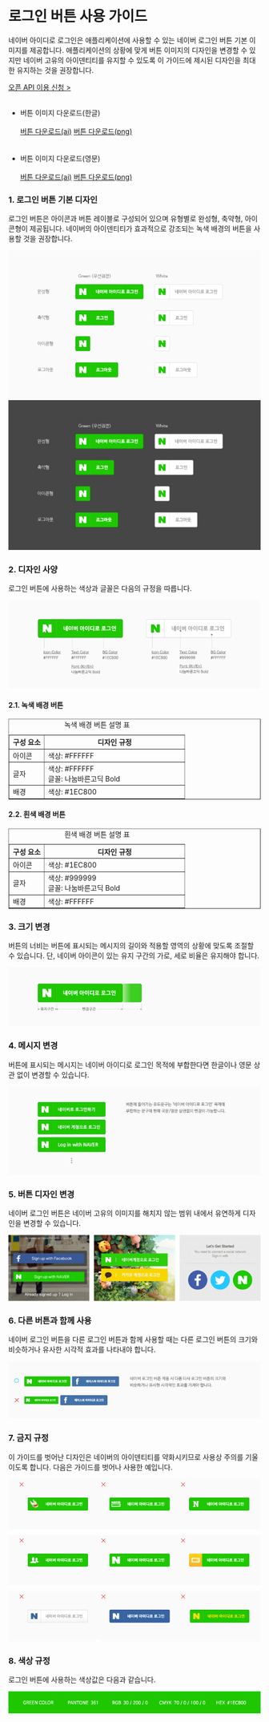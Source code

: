# 로그인 버튼 사용 가이드

<html lang="ko">
<head>
    <title>NAVER Developers - 네이버아이디로로그인 로그인 버튼 사용 가이드</title>
    <meta name="description" content="NAVER Developers - 네이버아이디로로그인 로그인 버튼 사용 가이드">
</head>
<body>
<div class="con">
    <div class="h_page_area">
        <div class="side_menu"></div>
    </div>
    <p class="p_desc">
        네이버 아이디로 로그인은 애플리케이션에 사용할 수 있는 네이버 로그인 버튼 기본 이미지를 제공합니다.
        애플리케이션의 상황에 맞게 버튼 이미지의 디자인을 변경할 수 있지만 네이버 고유의 아이덴티티를 유지할 수 있도록 이 가이드에 제시된 디자인을 최대한 유지하는 것을 권장합니다.<br>
    </p>
    <div class="buttons2">
        <a class="btn_b_hi3" href="https://developers.naver.com/apps/#/register?api=nvlogin">오픈 API 이용 신청 &gt;</a>
    </div>
    <br>
    <ul class="list_type1">
        <li>버튼 이미지 다운로드(한글)<br><br>
            <a class="btn_n" href="/inc/devcenter/downloads/naveridro/2014_Login_with_Naver_Guidelines.ai"><i class="xi-download"></i> 버튼 다운로드(ai)</a>
            <a class="btn_n" href="/inc/devcenter/downloads/naveridro/2014_Login_with_NAVER_button_png.zip"><i class="xi-download"></i> 버튼 다운로드(png)</a><br><br><br>
        </li>
        <li>버튼 이미지 다운로드(영문)<br><br>
            <a class="btn_n" href="/inc/devcenter/downloads/naveridro/2015_Login_with_Naver_Guidelines_en.ai"><i class="xi-download"></i> 버튼 다운로드(ai)</a>
            <a class="btn_n" href="/inc/devcenter/downloads/naveridro/2015_Login_with_NAVER_button_png_en.zip"><i class="xi-download"></i> 버튼 다운로드(png)</a>
        </li>
    </ul>
    <h3 class="h_sub">1. 로그인 버튼 기본 디자인</h3>
    <p class="p_desc">
        로그인 버튼은 아이콘과 버튼 레이블로 구성되어 있으며 유형별로 완성형, 축약형, 아이콘형이 제공됩니다.
        네이버의 아이덴티티가 효과적으로 강조되는 녹색 배경의 버튼을 사용할 것을 권장합니다.
    </p>
    <div class="img_area">
        <img alt="네이버 로그인 버튼 가이드, 완성형, 축약형, 아이콘형, 로그아웃형 4가지 유형이 있으며, 각 유형마다 녹색 배경인 그린 타입과, 흰색 배경인 화이트 타입이 있다. 유형별 버튼 형태는 다음과 같다. 완성: N 네이버 아이디로 로그인, 축약: N 로그인, 아이콘: N, 로그아웃: N 로그아웃" src="./images/img_naverid05.png">
    </div>
    <h3 class="h_sub">2. 디자인 사양</h3>
    <p class="p_desc">로그인 버튼에 사용하는 색상과 글꼴은 다음의 규정을 따릅니다.</p>
    <div class="img_area">
        <img alt="네이버 로그인 버튼 디자인 가이드, 자세한 내용은 다음에 나오는 표 참고" src="./images/img_naverid06.png">
    </div>
    <h4 class="h_subsub">2.1. 녹색 배경 버튼</h4>
    <table border="1" class="tbl_h">
        <caption><span class="blind">녹색 배경 버튼 설명 표</span></caption>
        <colgroup>
            <col style="width:20%"><col>
        </colgroup>
        <thead>
        <tr>
            <th scope="col">구성 요소</th>
            <th scope="col">디자인 규정</th>
        </tr>
        </thead>
        <tbody>
        <tr class="big">
            <td class="left">아이콘</td>
            <td class="left">색상: #FFFFFF</td>
        </tr>
        <tr class="big">
            <td class="left">글자</td>
            <td class="left">
                색상: #FFFFFF<br>
                글꼴: 나눔바른고딕 Bold
            </td>
        </tr>
        <tr class="big">
            <td class="left">배경</td>
            <td class="left">색상: #1EC800</td>
        </tr>
        </tbody>
    </table>
    <h4 class="h_subsub">2.2. 흰색 배경 버튼</h4>
    <table border="1" class="tbl_h">
        <caption><span class="blind">흰색 배경 버튼 설명 표</span></caption>
        <colgroup>
            <col style="width:20%"><col>
        </colgroup>
        <thead>
        <tr>
            <th scope="col">구성 요소</th>
            <th scope="col">디자인 규정</th>
        </tr>
        </thead>
        <tbody>
        <tr class="big">
            <td class="left">아이콘</td>
            <td class="left">색상: #1EC800</td>
        </tr>
        <tr class="big">
            <td class="left">글자</td>
            <td class="left">
                색상: #999999<br>
                글꼴: 나눔바른고딕 Bold
            </td>
        </tr>
        <tr class="big">
            <td class="left">배경</td>
            <td class="left">색상: #FFFFFF</td>
        </tr>
        </tbody>
    </table>
    <h3 class="h_sub">3. 크기 변경</h3>
    <p class="p_desc">
        버튼의 너비는 버튼에 표시되는 메시지의 길이와 적용할 영역의 상황에 맞도록 조절할 수 있습니다.
        단, 네이버 아이콘이 있는 유지 구간의 가로, 세로 비율은 유지해야 합니다.
    </p>
    <div class="img_area">
        <img alt="네이버 로그인 버튼 크기 변경 가이드, 좌측 N 아이콘 구간은 유지 구간, 우측 네이버 아이디로 로그인 변경 구간이다." src="./images/img_naverid07.png">
    </div>
    <h3 class="h_sub">4. 메시지 변경</h3>
    <p class="p_desc">버튼에 표시되는 메시지는 네이버 아이디로 로그인 목적에 부합한다면 한글이나 영문 상관 없이 변경할 수 있습니다.</p>
    <div class="img_area">
        <img alt="버튼에 들어가는 유도 문구는 '네이버 아이디로 로그인' 목적에 부합하는 문구에 한해 국문/영문 상관없이 변경이 가능합니다." src="./images/img_naverid08.png">
    </div>
    <h3 class="h_sub">5. 버튼 디자인 변경</h3>
    <p class="p_desc">네이버 로그인 버튼은 네이버 고유의 이미지를 해치지 않는 범위 내에서 유연하게 디자인을 변경할 수 있습니다.</p>
    <div class="img_area">
        <img alt="유연하게 디자인이 변경된 버튼들 모습" src="./images/img_naverid09.png">
    </div>
    <h3 class="h_sub">6. 다른 버튼과 함께 사용</h3>
    <p class="p_desc">네이버 로그인 버튼을 다른 로그인 버튼과 함께 사용할 때는 다른 로그인 버튼의 크기와 비슷하거나 유사한 시각적 효과를 나타내야 합니다.</p>
    <div class="img_area">
        <img alt="네이버 로그인 버튼 적용 시 다른 타사 로그인 버튼의 크기와 비슷하거나 유사한 시각적인 효과를 가져야 합니다." src="./images/img_naverid10.png">
    </div>
    <h3 class="h_sub">7. 금지 규정</h3>
    <p class="p_desc">
        이 가이드를 벗어난 디자인은 네이버의 아이덴티티를 약화시키므로 사용상 주의를 기울이도록 합니다.
        다음은 가이드를 벗어나 사용한 예입니다.
    </p>
    <div class="img_area">
        <img alt="가이드를 벗어나 사용한 버튼들 모습" src="./images/img_naverid11.png">
    </div>
    <h3 class="h_sub">8. 색상 규정</h3>
    <p class="p_desc">로그인 버튼에 사용하는 색상값은 다음과 같습니다.</p>
    <div class="img_area">
        <img alt="GREEN COLOR, PANTONE 361, RGB 30/200/0, CMYK 70/0/100/0, HEX #1EC800" src="./images/img_naverid12.png">
    </div>
    <br>
    <br>
    <br>
    <br>
</div>
</body>
</html>